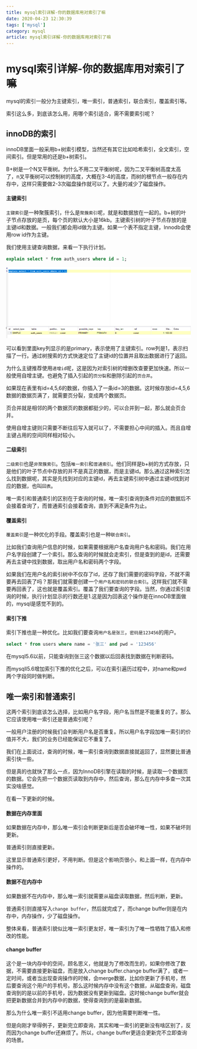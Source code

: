 ```yaml
---
title: mysql索引详解-你的数据库用对索引了嘛
date: 2020-04-23 12:30:39
tags: ['mysql']
category: mysql
article: mysql索引详解-你的数据库用对索引了嘛
---
```


# mysql索引详解-你的数据库用对索引了嘛

mysql的索引一般分为主键索引，唯一索引，普通索引，联合索引，覆盖索引等。

索引这么多，到底该怎么用，用哪个索引适合，需不需要索引呢？

## innoDB的索引

innoDB里面一般采用b+树索引模型，当然还有其它比如哈希索引，全文索引，空间索引。但是常用的还是b+树索引。

B+树是一个N叉平衡树。为什么不用二叉平衡树呢，因为二叉平衡树高度太高了，n叉平衡树可以控制树的高度，大概在3-4的高度，而树的根节点一般存在内存中，这样只需要做2-3次磁盘操作就可以了。大量的减少了磁盘操作。

#### 主键索引

`主键索引`是一种聚簇索引，什么是`聚簇索引`呢，就是和数据放在一起的。b+树的叶子节点存放的是页，每个页的默认大小是16kb。主键索引树的叶子节点存放的是主键id和数据。一般我们都会用id做为主键。如果一个表不指定主键，Innodb会使用row id作为主键。

我们使用主键查询数据，来看一下执行计划。

```sql
explain select * from auth_users where id = 1;
```

![执行计划](../images/mysql03.png)

可以看到里面key列显示的是primary，表示使用了主键索引。row列是1，表示扫描了一行。通过树搜索的方式快速定位了主键id的位置并且取出数据进行了返回。

为什么主键推荐使用`递增id`呢，这是因为对索引树的增删改查要更加快速。所以一般使用自增主键。也避免了插入引起的`页分裂`和删除引起的`页合并`。

如果现在表里有id=4,5,6的数据，你插入了一条id=3的数据。这时候存放id=4,5,6数据的数据页满了，就需要页分裂，变成两个数据页。

页合并就是相邻的两个数据页的数据都挺少的，可以合并到一起，那么就会页合并。

使用自增主键则只需要不断往后写入就可以了，不需要担心中间的插入。而且自增主键占用的空间同样相对较小。

#### 二级索引

`二级索引`也是`非聚簇索引`。包括`唯一索引`和`普通索引`。他们同样是b+树的方式存放，只是他们的叶子节点中存放的并不是真正的数据，而是主键id。那么通过这种索引怎么找到数据呢，其实是先找到对应的主键id，再去主键索引树中通过主键id找到对应的数据，也叫`回表`。

唯一索引和普通索引的区别在于查询的时候，唯一索引查询到条件对应的数据后不会接着查询了，而普通索引会接着查询，直到不满足条件为止。


#### 覆盖索引

`覆盖索引`是一种优化的手段。覆盖索引也是一种`联合索引`。

比如我们查询用户信息的时候，如果需要根据用户名查询用户名和密码。我们在用户名字段创建了一个索引。那么查询的时候就会走索引，但是查到的是id，还需要再去主键中找到数据，取出用户名和密码两个字段。

如果我们在用户名的索引树中不仅存了id，还存了我们需要的密码字段，不就不需要再去回表了吗？那我们就需要创建一个`用户名和密码的联合索引`。这样我们就不需要再回表了，这也就是覆盖索引。覆盖了我们要查询的字段。当然，你通过索引查询的时候，执行计划显示的行数还是1.这是因为回表这个操作是在innoDB里面做的，mysql是感觉不到的。

#### 索引下推

索引下推也是一种优化。比如我们要查询`用户名是张三`，`密码是123456`的用户。

```sql
select * from users where name = '张三' and pwd = '123456'
```

在mysql5.6以前，只能查询到张三这个数据以后回表找到数据在判断密码。

而mysqll5.6增加索引下推的优化之后，可以在索引遍历过程中，对name和pwd两个字段同时做判断。


## 唯一索引和普通索引

这两个索引到底该怎么选择，比如用户名字段，用户名当然是不能重复的了。那么它应该使用唯一索引还是普通索引呢？

一般用户注册的时候我们会判断用户名是否重复。所以用户名字段加唯一索引的价值并不大，我们的业务已经能保证它不重复了。

我们在上面说过，查询的时候，唯一索引查询到数据直接就返回了，显然要比普通索引快一些。

但是真的也就快了那么一点，因为InnoDB引擎在读取的时候，是读取一个数据页的数据。它会先把一个数据页读取到内存中，然后查询，那么在内存中多查一次其实没啥感觉。

在看一下更新的时候。

#### 数据在内存里面

如果数据在内存中，那么唯一索引会判断更新后是否会破坏唯一性，如果不破坏则更新。

普通索引则直接更新。

这里显示普通索引更好，不用判断。但是这个影响页很小，和上面一样，在内存中操作的。

#### 数据不在内存中

如果数据不在内存中，那么唯一索引就需要从磁盘读取数据，然后判断，更新。

普通索引则直接写入`change buffer`，然后就完成了，而change buffer则是在内存中，内存操作，少了磁盘操作。

整体来看，普通索引貌似比唯一索引更友好，唯一索引为了唯一性牺牲了插入和修改的性能。

#### change buffer

这个是一块内存中的空间，顾名思义，他就是为了修改而生的，如果你修改了数据，不需要直接更新磁盘，而是放入change buffer.change buffer满了，或者一定时间，或者当出现查询操作的时候，会merge数据，比如你更新了手机号，然后要查询这个用户的手机号。那么这时候内存中没有这个数据，从磁盘查询，磁盘查询到的是以前的手机号，因为数据没有更新到磁盘。这时候change buffer就会把更新数据合并到内存中的数据，使得查询到的是最新数据。

那么为什么唯一索引不适用change buffer，因为他需要判断唯一性。

但是向刚才举得例子，更新完立即查询，其实和唯一索引的更新没有啥区别了，反而因为change buffer还麻烦了。所以，change buffer更适合更新完不立即查询的场景。








